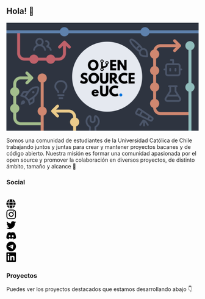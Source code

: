 ## Hola! 👋

![Banner](img/banner.png)

Somos una comunidad de estudiantes de la Universidad Católica de Chile trabajando juntos y juntas para crear y mantener proyectos bacanes y de código abierto. Nuestra misión es formar una comunidad apasionada por el open source y promover la colaboración en diversos proyectos, de distinto ámbito, tamaño y alcance 🚀

### Social

<code>
<a href="https://osuc.dev" target="_blank"><img title="Web" src="./img/globe.svg" height="25px"></a>
<a href="https://www.instagram.com/opensource_euc/" target="_blank"><img title="Instagram" src="./img/instagram.svg" height="25px"></a>
<a href="https://twitter.com/OpenSource_eUC" target="_blank"><img title="Twitter" src="./img/twitter.svg" height="25px"></a>
<a href="https://discord.gg/VMXCNAvjPW" target="_blank"><img title="Discord" src="./img/discord.svg" height="25px"></a>
<a href="https://t.me/open_source_uc" target="_blank"><img title="Telegram" src="./img/telegram.svg" height="25px"></a>
<a href="https://linkedin.com/company/open-source-euc" target="_blank"><img title="LinkedIn" src="./img/linkedin.svg" height="25px"></a>
</code>

### Proyectos

Puedes ver los proyectos destacados que estamos desarrollando abajo 👇

